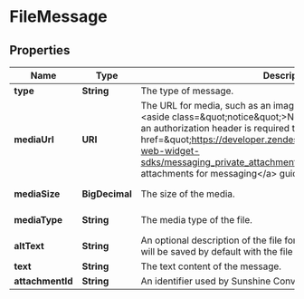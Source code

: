 

# FileMessage


## Properties

| Name | Type | Description | Notes |
|------------ | ------------- | ------------- | -------------|
|**type** | **String** | The type of message. |  |
|**mediaUrl** | **URI** | The URL for media, such as an image, attached to the message. &lt;aside class&#x3D;\&quot;notice\&quot;&gt;Note that for private attachments an authorization header is required to access the mediaUrl. See &lt;a href&#x3D;\&quot;https://developer.zendesk.com/documentation/zendesk-web-widget-sdks/messaging_private_attachments/\&quot;&gt;Configuring private attachments for messaging&lt;/a&gt; guide for more details.&lt;/aside&gt;  |  |
|**mediaSize** | **BigDecimal** | The size of the media. |  [optional] [readonly] |
|**mediaType** | **String** | The media type of the file. |  [optional] [readonly] |
|**altText** | **String** | An optional description of the file for accessibility purposes. The field will be saved by default with the file name as the value. |  [optional] |
|**text** | **String** | The text content of the message. |  [optional] |
|**attachmentId** | **String** | An identifier used by Sunshine Conversations for internal purposes. |  [optional] |



